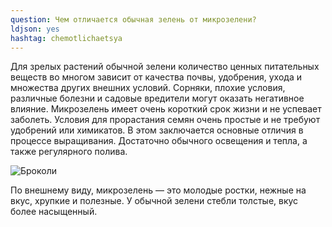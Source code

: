 ```yaml
---
question: Чем отличается обычная зелень от микрозелени?
ldjson: yes 
hashtag: chemotlichaetsya
---
```


Для зрелых растений обычной зелени количество ценных питательных веществ во многом зависит от качества почвы, удобрения, ухода и множества других внешних условий. Сорняки, плохие условия, различные болезни и садовые вредители могут оказать негативное влияние. Микрозелень имеет очень короткий срок жизни и не успевает заболеть. Условия для прорастания семян очень простые и не требуют удобрений или химикатов. В этом заключается основные отличия в процессе выращивания. Достаточно обычного освещения и тепла, а также регулярного полива.

![Броколи](https://mikrozelenfaq.ru/assets/images/brololi.jpg)

По внешнему виду, микрозелень — это молодые ростки, нежные на вкус, хрупкие и полезные. У обычной зелени стебли толстые, вкус более насыщенный.


